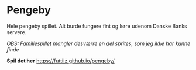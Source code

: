 # Pengeby
Hele pengeby spillet. Alt burde fungere fint og køre udenom Danske Banks servere.

*OBS: Familiespillet mangler desværre en del sprites, som jeg ikke har kunne finde*

**Spil det her**
https://futtiiz.github.io/pengeby/
